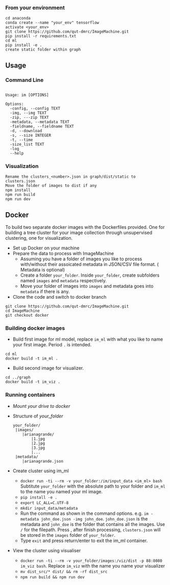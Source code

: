 ### From your environment
```
cd anaconda
conda create --name "your_env" tensorflow
activate <your_env>
git clone https://github.com/qut-dmrc/ImageMachine.git
pip install -r requirements.txt
cd ml
pip install -e .
create static folder within graph
```

## Usage

### Command Line
```

Usage: im [OPTIONS]

Options:
  -config, --config TEXT
  -img, --img TEXT
  -zip, ---zip TEXT
  -metadata, --metadata TEXT
  -fieldname, --fieldname TEXT
  -d, --download
  -s, --size INTEGER
  -t, --time
  -size_list TEXT
  -log
  --help 
```

### Visualization
```
Rename the clusters_<number>.json in graph/dist/static to clusters.json
Move the folder of images to dist if any
npm install
npm run build
npm run dev
```
## Docker 
To build two separate docker images with the Dockerfiles provided. One for building a tree cluster for your image collection through unsupervised clustering, one for visualization.

- Set up Docker on your machine
- Prepare the data to process with ImageMachine 
  * Assuming you have a folder of images you like to process with/without their assoicated metadata in JSON/CSV file format. ( Metadata is optional)
  * Create a folder `your_folder`. Inside `your_folder`, create subfolders named `images` and `metadata` respectively.
  * Move your folder of images into `images` and metadata goes into `metadata` if there is any.
- Clone the code and switch to docker branch
```
git clone https://github.com/qut-dmrc/ImageMachine.git
cd ImageMachine
git checkout docker
```

### Building docker images 
- Build first image for ml model, replace `im_ml` with what you like to name your first image. Period `.` is intended.
```
cd ml
docker build -t im_ml .
```
- Build second image for visualizer.
```
cd ../graph
docker build -t im_viz .
```

### Running containers
- *Mount your drive to docker*
- Structure of *your_folder*
  ```
  your_folder/
   |images/
      |arianagrande/
          |1.jpg
          |2.jpg
          |3.jpg
          |...
   |metadata/
      |arianagrande.json
  ```
- Create cluster using im_ml
  * `docker run -ti --rm -v your_folder:/im/input_data <im_ml> bash` Subtitute `your_folder` with the absolute path to your folder and `im_ml` to the name you named your ml image. 
  * `pip install -e .`
  * `export LC_ALL=C.UTF-8`
  * `mkdir input_data/metadata`
  * Run the command as shown in the command options. e.g. `im -metadata john_doe.json -img john_doe`. `john_doe.json` is the metadata and `john_doe` is the folder that contains all the images. Use `/` for the filepath. Press <return>, after finish processing, `clusters.json` will be stored in the `images` folder of `your_folder`. 
  * Type `exit` and press return/enter to exit the im_ml container.

- View the cluster using visualiser
  * `docker run -ti --rm -v your_folder/images:/viz/dist -p 88:8080 im_viz bash`. Replace `im_viz` with the name you name your visualizer
  * `mv dist_src/* dist/ && rm -rf dist_src`
  * `npm run build && npm run dev`
